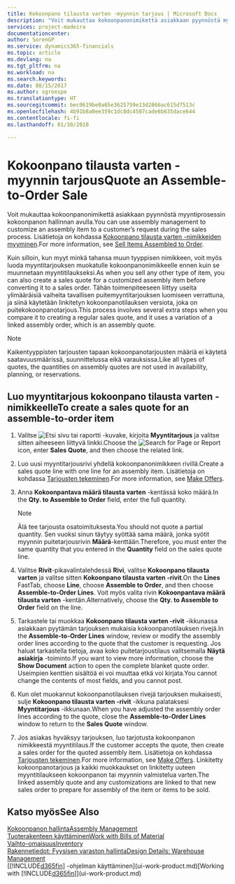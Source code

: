```yaml
---
title: Kokoonpano tilausta varten -myynnin tarjous | Microsoft Docs
description: "Voit mukauttaa kokoonpanonimikettä asiakkaan pyynnöstä myyntiprosessin kokoonpanon hallinnan avulla."
services: project-madeira
documentationcenter: 
author: SorenGP
ms.service: dynamics365-financials
ms.topic: article
ms.devlang: na
ms.tgt_pltfrm: na
ms.workload: na
ms.search.keywords: 
ms.date: 08/15/2017
ms.author: sgroespe
ms.translationtype: HT
ms.sourcegitcommit: bec0619be0a65e3625759e13d2866ac615d7513c
ms.openlocfilehash: 4b91b8a0ee359c1dc8dc4507cade6b635dace644
ms.contentlocale: fi-fi
ms.lasthandoff: 01/30/2018

---
```

# <a name="quote-an-assemble-to-order-sale"></a><span data-ttu-id="d6d1a-103">Kokoonpano tilausta varten -myynnin tarjous</span><span class="sxs-lookup"><span data-stu-id="d6d1a-103">Quote an Assemble-to-Order Sale</span></span>
<span data-ttu-id="d6d1a-104">Voit mukauttaa kokoonpanonimikettä asiakkaan pyynnöstä myyntiprosessin kokoonpanon hallinnan avulla.</span><span class="sxs-lookup"><span data-stu-id="d6d1a-104">You can use assembly management to customize an assembly item to a customer’s request during the sales process.</span></span> <span data-ttu-id="d6d1a-105">Lisätietoja on kohdassa [Kokoonpano tilausta varten -nimikkeiden myyminen](assembly-how-to-sell-items-assembled-to-order.md).</span><span class="sxs-lookup"><span data-stu-id="d6d1a-105">For more information, see [Sell Items Assembled to Order](assembly-how-to-sell-items-assembled-to-order.md).</span></span>  

<span data-ttu-id="d6d1a-106">Kuin silloin, kun myyt minkä tahansa muun tyyppisen nimikkeen, voit myös luoda myyntitarjouksen muokatulle kokoonpanonimikkeelle ennen kuin se muunnetaan myyntitilaukseksi.</span><span class="sxs-lookup"><span data-stu-id="d6d1a-106">As when you sell any other type of item, you can also create a sales quote for a customized assembly item before converting it to a sales order.</span></span> <span data-ttu-id="d6d1a-107">Tähän toimenpiteeseen liittyy useita ylimääräisiä vaiheita tavallisen puitemyyntitarjouksen luomiseen verrattuna, ja siinä käytetään linkitetyn kokoonpanotilauksen versiota, joka on puitekokoonpanotarjous.</span><span class="sxs-lookup"><span data-stu-id="d6d1a-107">This process involves several extra steps when you compare it to creating a regular sales quote, and it uses a variation of a linked assembly order, which is an assembly quote.</span></span>

> [!NOTE]  
>  <span data-ttu-id="d6d1a-108">Kaikentyyppisten tarjousten tapaan kokoonpanotarjousten määriä ei käytetä saatavuusmäärissä, suunnittelussa eikä varauksissa.</span><span class="sxs-lookup"><span data-stu-id="d6d1a-108">Like all types of quotes, the quantities on assembly quotes are not used in availability, planning, or reservations.</span></span>  

## <a name="to-create-a-sales-quote-for-an-assemble-to-order-item"></a><span data-ttu-id="d6d1a-109">Luo myyntitarjous kokoonpano tilausta varten -nimikkeelle</span><span class="sxs-lookup"><span data-stu-id="d6d1a-109">To create a sales quote for an assemble-to-order item</span></span>  
1.  <span data-ttu-id="d6d1a-110">Valitse ![Etsi sivu tai raportti](media/ui-search/search_small.png "Etsi sivu tai raportti -kuvake") -kuvake, kirjoita **Myyntitarjous** ja valitse sitten aiheeseen liittyvä linkki.</span><span class="sxs-lookup"><span data-stu-id="d6d1a-110">Choose the ![Search for Page or Report](media/ui-search/search_small.png "Search for Page or Report icon") icon, enter **Sales Quote**, and then choose the related link.</span></span>  
2.  <span data-ttu-id="d6d1a-111">Luo uusi myyntitarjousrivi yhdellä kokoonpanonimikkeen rivillä.</span><span class="sxs-lookup"><span data-stu-id="d6d1a-111">Create a sales quote line with one line for an assembly item.</span></span> <span data-ttu-id="d6d1a-112">Lisätietoja on kohdassa [Tarjousten tekeminen](sales-how-make-offers.md).</span><span class="sxs-lookup"><span data-stu-id="d6d1a-112">For more information, see [Make Offers](sales-how-make-offers.md).</span></span>  
3.  <span data-ttu-id="d6d1a-113">Anna **Kokoonpantava määrä tilausta varten** -kentässä koko määrä.</span><span class="sxs-lookup"><span data-stu-id="d6d1a-113">In the **Qty. to Assemble to Order** field, enter the full quantity.</span></span>

    > [!NOTE]  
    >  <span data-ttu-id="d6d1a-114">Älä tee tarjousta osatoimituksesta.</span><span class="sxs-lookup"><span data-stu-id="d6d1a-114">You should not quote a partial quantity.</span></span> <span data-ttu-id="d6d1a-115">Sen vuoksi sinun täytyy syöttää sama määrä, jonka syötit myynnin puitetarjousrivin **Määrä**-kenttään.</span><span class="sxs-lookup"><span data-stu-id="d6d1a-115">Therefore, you must enter the same quantity that you entered in the **Quantity** field on the sales quote line.</span></span>  

4.  <span data-ttu-id="d6d1a-116">Valitse **Rivit**-pikavalintalehdessä **Rivi**, valitse **Kokoonpano tilausta varten** ja valitse sitten **Kokoonpano tilausta varten -rivit**.</span><span class="sxs-lookup"><span data-stu-id="d6d1a-116">On the **Lines** FastTab, choose **Line**, choose **Assemble to Order**, and then choose **Assemble-to-Order Lines**.</span></span> <span data-ttu-id="d6d1a-117">Voit myös valita rivin **Kokoonpantava määrä tilausta varten** -kentän.</span><span class="sxs-lookup"><span data-stu-id="d6d1a-117">Alternatively, choose the **Qty. to Assemble to Order** field on the line.</span></span>  
5.  <span data-ttu-id="d6d1a-118">Tarkastele tai muokkaa **Kokoonpano tilausta varten -rivit** -ikkunassa asiakkaan pyytämän tarjouksen mukaisia kokoonpanotilauksen rivejä.</span><span class="sxs-lookup"><span data-stu-id="d6d1a-118">In the **Assemble-to-Order Lines** window, review or modify the assembly order lines according to the quote that the customer is requesting.</span></span> <span data-ttu-id="d6d1a-119">Jos haluat tarkastella tietoja, avaa koko puitetarjoustilaus valitsemalla **Näytä asiakirja** -toiminto.</span><span class="sxs-lookup"><span data-stu-id="d6d1a-119">If you want to view more information, choose the **Show Document** action to open the complete blanket quote order.</span></span> <span data-ttu-id="d6d1a-120">Useimpien kenttien sisältöä ei voi muuttaa etkä voi kirjata.</span><span class="sxs-lookup"><span data-stu-id="d6d1a-120">You cannot change the contents of most fields, and you cannot post.</span></span>  
6.  <span data-ttu-id="d6d1a-121">Kun olet muokannut kokoonpanotilauksen rivejä tarjouksen mukaisesti, sulje **Kokoonpano tilausta varten -rivit** -ikkuna palataksesi **Myyntitarjous** -ikkunaan.</span><span class="sxs-lookup"><span data-stu-id="d6d1a-121">When you have adjusted the assembly order lines according to the quote, close the **Assemble-to-Order Lines** window to return to the **Sales Quote** window.</span></span>  
7.  <span data-ttu-id="d6d1a-122">Jos asiakas hyväksyy tarjouksen, luo tarjotusta kokoonpanon nimikkeestä myyntitilaus.</span><span class="sxs-lookup"><span data-stu-id="d6d1a-122">If the customer accepts the quote, then create a sales order for the quoted assembly item.</span></span> <span data-ttu-id="d6d1a-123">Lisätietoja on kohdassa [Tarjousten tekeminen](sales-how-make-offers.md).</span><span class="sxs-lookup"><span data-stu-id="d6d1a-123">For more information, see [Make Offers](sales-how-make-offers.md).</span></span> <span data-ttu-id="d6d1a-124">Linkitetty kokoonpanotarjous ja kaikki muokkaukset on linkitetty uuteen myyntitilaukseen kokoonpanon tai myynnin valmistelua varten.</span><span class="sxs-lookup"><span data-stu-id="d6d1a-124">The linked assembly quote and any customizations are linked to that new sales order to prepare for assembly of the item or items to be sold.</span></span>  

## <a name="see-also"></a><span data-ttu-id="d6d1a-125">Katso myös</span><span class="sxs-lookup"><span data-stu-id="d6d1a-125">See Also</span></span>  
[<span data-ttu-id="d6d1a-126">Kokoonpanon hallinta</span><span class="sxs-lookup"><span data-stu-id="d6d1a-126">Assembly Management</span></span>](assembly-assemble-items.md)  
[<span data-ttu-id="d6d1a-127">Tuoterakenteen käyttäminen</span><span class="sxs-lookup"><span data-stu-id="d6d1a-127">Work with Bills of Material</span></span>](inventory-how-work-BOMs.md)  
[<span data-ttu-id="d6d1a-128">Vaihto-omaisuus</span><span class="sxs-lookup"><span data-stu-id="d6d1a-128">Inventory</span></span>](inventory-manage-inventory.md)  
[<span data-ttu-id="d6d1a-129">Rakennetiedot: Fyysisen varaston hallinta</span><span class="sxs-lookup"><span data-stu-id="d6d1a-129">Design Details: Warehouse Management</span></span>](design-details-warehouse-management.md)  
<span data-ttu-id="d6d1a-130">[[!INCLUDE[d365fin](includes/d365fin_md.md)] -ohjelman käyttäminen](ui-work-product.md)</span><span class="sxs-lookup"><span data-stu-id="d6d1a-130">[Working with [!INCLUDE[d365fin](includes/d365fin_md.md)]](ui-work-product.md)</span></span>

